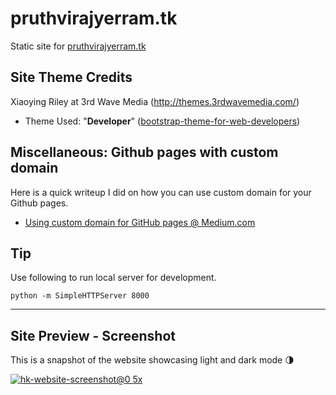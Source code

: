
# pruthvirajyerram.tk
Static site for [pruthvirajyerram.tk](http://pruthvirajyerram.tk/)

## Site Theme Credits
Xiaoying Riley at 3rd Wave Media (http://themes.3rdwavemedia.com/)

* Theme Used: "**Developer**" ([bootstrap-theme-for-web-developers](https://themes.3rdwavemedia.com/bootstrap-templates/resume/free-bootstrap-theme-for-web-developers/))

## Miscellaneous: Github pages with custom domain
Here is a quick writeup I did on how you can use custom domain for your Github pages.
 - [Using custom domain for GitHub pages @ Medium.com](https://medium.com/@hossainkhan/using-custom-domain-for-github-pages-86b303d3918a)


## Tip
Use following to run local server for development.
```
python -m SimpleHTTPServer 8000
```

----

## Site Preview - Screenshot

This is a snapshot of the website showcasing light and dark mode :last_quarter_moon:

[![hk-website-screenshot@0 5x](https://user-images.githubusercontent.com/99822/85169190-71c77b00-b239-11ea-88c6-e559e2cbe3e8.jpg)](https://user-images.githubusercontent.com/99822/85169187-712ee480-b239-11ea-8871-55b0af487356.jpg)

